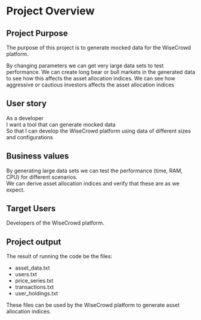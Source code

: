 # Project Overview

## Project Purpose
The purpose of this project is to generate mocked data for the WiseCrowd platform. 

By changing parameters we can get very large data sets to test performance.
We can create long bear or bull markets in the generated data to see how this affects the asset allocation indices.
We can see how aggressive or cautious investors affects the asset allocation indices

## User story
As a developer   
I want a tool that can generate mocked data   
So that I can develop the WiseCrowd platform using data of different sizes and configurations

## Business values
By generating large data sets we can test the performance (time, RAM, CPU) for different scenarios.  
We can derive asset allocation indices and verify that these are as we expect.

## Target Users
Developers of the WiseCrowd platform.

## Project output
The result of running the code be the files:
- asset_data.txt
- users.txt
- price_series.txt
- transactions.txt
- user_holdings.txt

These files can be used by the WiseCrowd platform to generate asset allocation indices.

